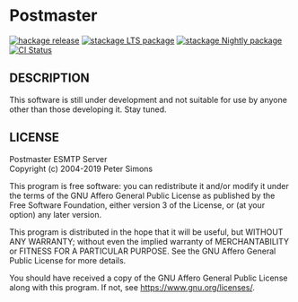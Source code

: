 Postmaster
==========

[![hackage release](https://img.shields.io/hackage/v/postmaster.svg?label=hackage)](http://hackage.haskell.org/package/postmaster)
[![stackage LTS package](http://stackage.org/package/postmaster/badge/lts)](http://stackage.org/lts/package/postmaster)
[![stackage Nightly package](http://stackage.org/package/postmaster/badge/nightly)](http://stackage.org/nightly/package/postmaster)
[![CI Status](https://github.com/peti/postmaster/actions/workflows/haskell-ci.yml/badge.svg)](https://github.com/peti/postmaster/actions/workflows/haskell-ci.yml)

## DESCRIPTION

This software is still under development and not suitable for use by anyone
other than those developing it. Stay tuned.

## LICENSE

Postmaster ESMTP Server  
Copyright (c) 2004-2019 Peter Simons

This program is free software: you can redistribute it and/or modify it under
the terms of the GNU Affero General Public License as published by the Free
Software Foundation, either version 3 of the License, or (at your option) any
later version.

This program is distributed in the hope that it will be useful, but WITHOUT ANY
WARRANTY; without even the implied warranty of MERCHANTABILITY or FITNESS FOR A
PARTICULAR PURPOSE. See the GNU Affero General Public License for more details.

You should have received a copy of the GNU Affero General Public License along
with this program. If not, see <https://www.gnu.org/licenses/>.
